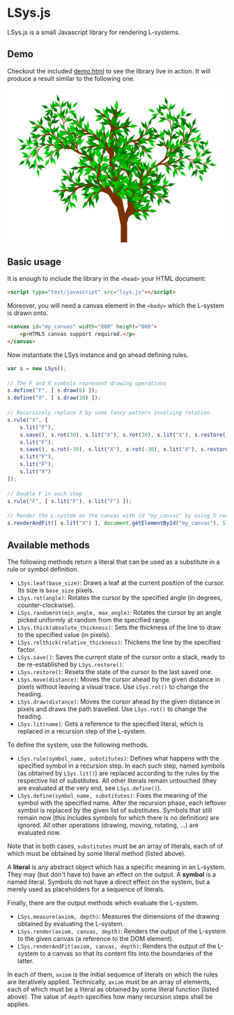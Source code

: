 # LSys.js

LSys.js is a small Javascript library for rendering L-systems.

## Demo

Checkout the included [demo.html](https://cdn.rawgit.com/stevemuller04/lsys.js/master/demo.html) to see the library live in action.
It will produce a result similar to the following one.

<img src="demo1.png"/>

## Basic usage

It is enough to include the library in the `<head>` your HTML document:

```html
<script type="text/javascript" src="lsys.js"></script>
```

Moreover, you will need a canvas element in the `<body>` which the L-system is drawn onto.

```html
<canvas id="my_canvas" width="800" height="600">
	<p>HTML5 canvas support required.</p>
</canvas>
```

Now instantiate the LSys instance and go ahead defining rules.

```javascript
var s = new LSys();

// The F and X symbols represent drawing operations
s.define("F", [ s.draw(6) ]);
s.define("X", [ s.draw(10) ]);

// Recursively replace X by some fancy pattern involving rotation
s.rule("X", [
	s.lit("F"),
	s.save(), s.rot(30), s.lit("X"), s.rot(30), s.lit("X"), s.restore(),
	s.lit("F"),
	s.save(), s.rot(-30), s.lit("X"), s.rot(-30), s.lit("X"), s.restore(),
	s.lit("F"),
	s.lit("F"),
	s.lit("X")
]);

// Double F in each step
s.rule("F", [ s.lit("F"), s.lit("F") ]);

// Render the L-system on the canvas with id "my_canvas" by using 5 recursion steps
s.renderAndFit([ s.lit("X") ], document.getElementById("my_canvas"), 5);
```

## Available methods

The following methods return a literal that can be used as a substitute in a rule or symbol definition.

* `LSys.leaf(base_size)`: Draws a leaf at the current position of the cursor. Its size is `base_size` pixels.
* `LSys.rot(angle)`: Rotates the cursor by the specified angle (in degrees, counter-clockwise).
* `LSys.randomrot(min_angle, max_angle)`: Rotates the cursor by an angle picked uniformly at random from the specified range.
* `LSys.thick(absolute_thickness)`: Sets the thickness of the line to draw to the specified value (in pixels).
* `LSys.relthick(relative_thickness)`: Thickens the line by the specified factor.
* `LSys.save()`: Saves the current state of the cursor onto a stack, ready to be re-established by `LSys.restore()`.
* `LSys.restore()`: Resets the state of the cursor to the last saved one.
* `LSys.move(distance)`: Moves the cursor ahead by the given distance in pixels without leaving a visual trace. Use `LSys.rot()` to change the heading.
* `LSys.draw(distance)`: Moves the cursor ahead by the given distance in pixels and draws the path travelled. Use `LSys.rot()` to change the heading.
* `LSys.lit(name)`: Gets a reference to the specified literal, which is replaced in a recursion step of the L-system.

To define the system, use the following methods.

* `LSys.rule(symbol_name, substitutes)`: Defines what happens with the specified symbol in a recursion step. In each such step, named symbols (as obtained by `LSys.lit()`) are replaced according to the rules by the respective list of substitutes. All other literals remain untouched (they are evaluated at the very end, see `LSys.define()`).
* `LSys.define(symbol_name, substitutes)`: Fixes the meaning of the symbol with the specified name. After the recursion phase, each leftover symbol is replaced by the given list of substitutes. Symbols that still remain now (this includes symbols for which there is no definition) are ignored. All other operations (drawing, moving, rotating, ...) are evaluated now.

Note that in both cases, `substitutes` must be an array of literals, each of of which must be obtained by some literal method (listed above).

A **literal** is any abstract object which has a specific meaning in an L-system. They may (but don't have to) have an effect on the output.
A **symbol** is a named literal. Symbols do not have a direct effect on the system, but a merely used as placeholders for a sequence of literals.

Finally, there are the output methods which evaluate the L-system.

* `LSys.measure(axiom, depth)`: Measures the dimensions of the drawing obtained by evaluating the L-system.
* `LSys.render(axiom, canvas, depth)`: Renders the output of the L-system to the given canvas (a reference to the DOM element).
* `LSys.renderAndFit(axiom, canvas, depth)`: Renders the output of the L-system to a canvas so that its content fits into the boundaries of the latter.

In each of them, `axiom` is the initial sequence of literals on which the rules are iteratively applied. Technically, `axiom` must be an array of elements, each of which must be a literal as obtained by some literal function (listed above).
The value of `depth` specifies how many recursion steps shall be applies.
